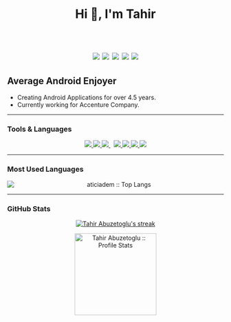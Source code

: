 <h1 align="center">Hi 👋, I'm Tahir <br /><br /> 
 
[![](https://img.shields.io/badge/youtube-%23E4405F.svg?&style=for-the-badge&logo=youtube&logoColor=white)](https://www.youtube.com/channel/UCBaJAz3EIrj2KREjdyoW4ug)
[![](https://img.shields.io/badge/Medium-12100E?style=for-the-badge&logo=medium&logoColor=white)](https://medium.com/@tahirabuzetoglu)
[![](https://img.shields.io/badge/linkedin-%230077B5.svg?&style=for-the-badge&logo=linkedin&logoColor=white)](https://www.linkedin.com/in/tahir-abuzetoglu/)
[![](https://img.shields.io/badge/gmail-%23E4405F.svg?&style=for-the-badge&logo=gmail&logoColor=white)](mailto:tahirabuzetoglu.connect@gmail.com)
[![](https://img.shields.io/badge/Google_Play-414141?style=for-the-badge&logo=google-play&logoColor=white)](https://play.google.com/store/apps/developer?id=TechBrotherhood&hl=tr&gl=US)
</h1>


## Average Android Enjoyer

-   Creating Android Applications for over 4.5 years.
-   Currently working for Accenture Company.
---

### Tools & Languages

<p align="center"> 
    <a href="https://firebase.google.com/" target="_blank"> <img src="https://img.icons8.com/color/48/000000/firebase.png"/> </a>
    <a href="https://developer.android.com/" target="_blank"> <img src="https://img.icons8.com/color/48/000000/android-os.png"/> </a> 
    <a style="padding-right:8px;" href="https://www.mysql.com/" target="_blank"> <img src="https://img.icons8.com/fluent/50/000000/mysql-logo.png"/> </a>
    <a href="https://git-scm.com/" target="_blank"> <img src="https://img.icons8.com/color/48/000000/git.png"/> </a>
    <a href="https://www.github.com" target="_blank"> <img src="https://img.icons8.com/ios-glyphs/48/000000/github.png"/> </a>
    <a href="https://kotlinlang.org/" target="_blank"> <img src="https://img.icons8.com/color/48/000000/kotlin.png"/> </a>
  <a href="https://www.java.com/" target="_blank"> <img src="https://img.icons8.com/color/48/000000/java.png"/> </a>
</p>

---

### Most Used Languages

<p align="center">
<img  src="https://github-readme-stats.vercel.app/api/top-langs/?username=tahirikosan&langs_count=10" alt="aticiadem :: Top Langs" style="display:block;" />
</p>

---

### GitHub Stats

<p align="center">
    <a href="https://github.com/tahirikosan/github-readme-streak-stats">
        <img title="🔥 Get streak stats for your profile at git.io/streak-stats" alt="Tahir Abuzetoglu's streak" src="https://github-readme-streak-stats.herokuapp.com/?user=tahirikosan&theme=black-ice&hide_border=true&stroke=0000&background=060A0CD0"/>
    </a>
</p>

<p align="center">
<img  src="https://github-readme-stats.vercel.app/api?username=tahirikosan&show_icons=true" alt="Tahir Abuzetoglu :: Profile Stats" style="height:190px; display:block;" />
</p>

